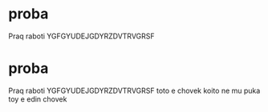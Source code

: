 # proba
Praq raboti
YGFGYUDEJGDYRZDVTRVGRSF
# proba
Praq raboti
YGFGYUDEJGDYRZDVTRVGRSF
toto e chovek koito ne mu puka
toy e edin chovek
